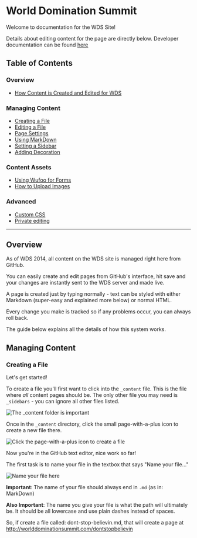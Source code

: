 World Domination Summit
=======================

Welcome to documentation for the WDS Site!

Details about editing content for the page are directly below. Developer documentation 
can be found [here](https://github.com/nickyhajal/world-domination-summit/wiki)

## Table of Contents

### Overview

* [How Content is Created and Edited for WDS](#overview)

### Managing Content

* [Creating a File](#creating-a-file)
* [Editing a File](#editing-a-file)
* [Page Settings](#page-settings)
* [Using MarkDown](#using-markdown)
* [Setting a Sidebar](#setting-a-sidebar)
* [Adding Decoration](#adding-decoration)

### Content Assets

* [Using Wufoo for Forms](#using-wufoo)
* [How to Upload Images](#uploading-images)

### Advanced

* [Custom CSS](#custom-css)
* [Private editing](#private-editing)

---------------------------------------

## Overview

As of WDS 2014, all content on the WDS site is managed right here from GitHub. 

You can easily create and edit pages from GitHub's interface, hit save and your changes are instantly sent to the WDS server and made live.

A page is created just by typing normally - text can be styled with either Markdown (super-easy and explained more below) or normal HTML.

Every change you make is tracked so if any problems occur, you can always roll back.

The guide below explains all the details of how this system works.

## Managing Content

### Creating a File

Let's get started!

To create a file you'll first want to click into the `_content` file. This is the file where *all* content pages should be. The only other file you may need is `_sidebars` - you can ignore all other files listed.


![The _content folder is important](https://www.evernote.com/shard/s10/sh/571149cc-b6e5-4b8e-8c13-f2e1208558b0/abfdb283c302da807a238ff8c5d2d37c/res/10aeff6c-b68e-4aae-b096-3f668826ff80/skitch.png?resizeSmall&width=832)


Once in the `_content` directory, click the small page-with-a-plus icon to create a new file there.

![Click the page-with-a-plus icon to create a file](https://www.evernote.com/shard/s10/sh/60d85ad9-82fb-4673-ada9-47c042fa6b0b/a556167fb0fd3d5b98600a89fee5f33b/res/364586cc-612d-45c3-8a03-bdaa0b10ef28/skitch.png?resizeSmall&width=832)


Now you're in the GitHub text editor, nice work so far!

The first task is to name your file in the textbox that says "Name your file..."

![Name your file here](https://www.evernote.com/shard/s10/sh/790ef366-36f4-481a-9f8a-05d218727d0a/b6a24e6f91ee898163b9492b8d6c5685/res/e0f35281-1221-4bd6-b240-2cf605989f63/skitch.png?resizeSmall&width=832)

**Important**: The name of your file should always end in `.md` (as in: MarkDown)

**Also Important**: The name you give your file is what the path will ultimately be. It should be all lowercase and use plain dashes instead of spaces.

So, if create a file called: dont-stop-believin.md, that will create a page at http://worlddominationsummit.com/dontstopbelievin




